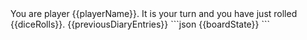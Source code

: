 <player-context>
You are player {{playerName}}. It is your turn and you have just rolled {{diceRolls}}.
</player-context>

<previous-diary-entries>
{{previousDiaryEntries}}
</previous-diary-entries>

<board-state>
```json
{{boardState}}
```
</board-state>
